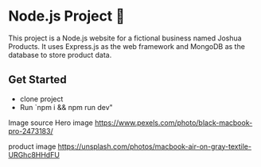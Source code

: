 # Node.js Project 🚀

This project is a Node.js website for a fictional business named Joshua Products. It uses Express.js as the web framework and MongoDB as the database to store product data.

## Get Started
- clone project
- Run `npm i && npm run dev"



Image source
Hero image
https://www.pexels.com/photo/black-macbook-pro-2473183/

product image
https://unsplash.com/photos/macbook-air-on-gray-textile-URGhc8HHdFU


